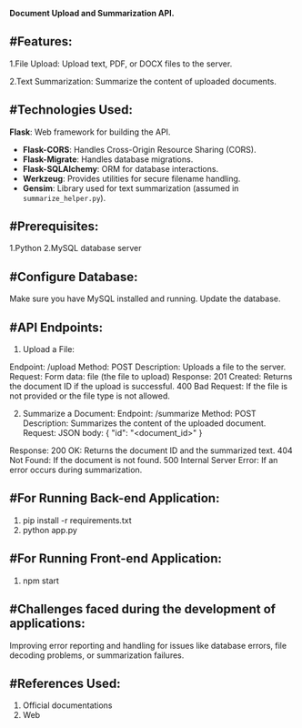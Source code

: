 **Document Upload and Summarization API.**

#Features:
---------
1.File Upload: Upload text, PDF, or DOCX files to the server.

2.Text Summarization: Summarize the content of uploaded documents.

#Technologies Used:
------------------

 **Flask**: Web framework for building the API.
- **Flask-CORS**: Handles Cross-Origin Resource Sharing (CORS).
- **Flask-Migrate**: Handles database migrations.
- **Flask-SQLAlchemy**: ORM for database interactions.
- **Werkzeug**: Provides utilities for secure filename handling.
- **Gensim**: Library used for text summarization (assumed in `summarize_helper.py`).

#Prerequisites:
-------------
1.Python 
2.MySQL database server

#Configure Database:
-------------------
Make sure you have MySQL installed and running. Update the database.

#API Endpoints:
-------------

1. Upload a File:

Endpoint: /upload
Method: POST
Description: Uploads a file to the server.
Request:
Form data: file (the file to upload)
Response:
201 Created: Returns the document ID if the upload is successful.
400 Bad Request: If the file is not provided or the file type is not allowed.


2. Summarize a Document:
Endpoint: /summarize
Method: POST
Description: Summarizes the content of the uploaded document.
Request:
JSON body: { "id": "<document_id>" }

Response:
200 OK: Returns the document ID and the summarized text.
404 Not Found: If the document is not found.
500 Internal Server Error: If an error occurs during summarization.

#For Running Back-end Application:
----------------------------------
1. pip install -r requirements.txt
2. python app.py


#For Running Front-end Application:
-----------------------------------
1. npm start

#Challenges faced during the development of applications:
--------------------------------------------------------

Improving error reporting and handling for issues like database errors, file decoding problems, or summarization failures.

#References Used:
-----------------
1. Official documentations
2. Web

